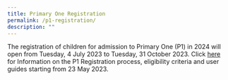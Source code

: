 ```yaml
---
title: Primary One Registration
permalink: /p1-registration/
description: ""
---
```

The registration of children for admission to Primary One (P1) in 2024 will open from Tuesday, 4 July 2023 to Tuesday, 31 October 2023. 
Click [here](https//:www.moe.gov.sg/primary/p1-registration) for Information on the P1 Registration process, eligibility criteria and user guides starting from 23 May 2023.